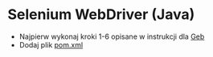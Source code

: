 # Selenium WebDriver (Java)


- Najpierw wykonaj kroki 1-6 opisane w instrukcji dla [Geb](../Geb/readme.md)
- Dodaj plik [pom.xml](pom.xml)
